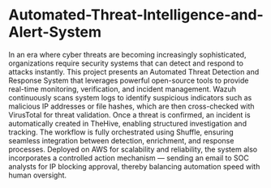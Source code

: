 # Automated-Threat-Intelligence-and-Alert-System


In an era where cyber threats are becoming increasingly sophisticated, organizations require security systems that can detect and respond to attacks instantly. This project presents an Automated Threat Detection and Response System that leverages powerful open-source tools to provide real-time monitoring, verification, and incident management. Wazuh continuously scans system logs to identify suspicious indicators such as malicious IP addresses or file hashes, which are then cross-checked with VirusTotal for threat validation. Once a threat is confirmed, an incident is automatically created in TheHive, enabling structured investigation and tracking. The workflow is fully orchestrated using Shuffle, ensuring seamless integration between detection, enrichment, and response processes. Deployed on AWS for scalability and reliability, the system also incorporates a controlled action mechanism — sending an email to SOC analysts for IP blocking approval, thereby balancing automation speed with human oversight.
